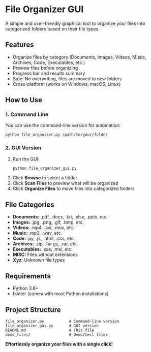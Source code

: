 # File Organizer GUI

A simple and user-friendly graphical tool to organize your files into categorized folders based on their file types.

## Features
- Organize files by category (Documents, Images, Videos, Music, Archives, Code, Executables, etc.)
- Preview files before organizing
- Progress bar and results summary
- Safe: No overwriting, files are moved to new folders
- Cross-platform (works on Windows, macOS, Linux)

## How to Use

### 1. Command Line
You can use the command-line version for automation:
```bash
python file_organizer.py /path/to/your/folder
```

### 2. GUI Version
1. Run the GUI:
   ```bash
   python file_organizer_gui.py
   ```
2. Click **Browse** to select a folder
3. Click **Scan Files** to preview what will be organized
4. Click **Organize Files** to move files into categorized folders

## File Categories
- **Documents:** .pdf, .docx, .txt, .xlsx, .pptx, etc.
- **Images:** .jpg, .png, .gif, .bmp, etc.
- **Videos:** .mp4, .avi, .mov, etc.
- **Music:** .mp3, .wav, etc.
- **Code:** .py, .js, .html, .css, etc.
- **Archives:** .zip, .tar.gz, .rar, etc.
- **Executables:** .exe, .msi, etc.
- **MISC:** Files without extensions
- **Xyz:** Unknown file types

## Requirements
- Python 3.6+
- tkinter (comes with most Python installations)

## Project Structure
```
file_organizer.py           # Command-line version
file_organizer_gui.py       # GUI version
README.md                   # This file
demo_files/                 # Demo/test files
```

**Effortlessly organize your files with a single click!**
